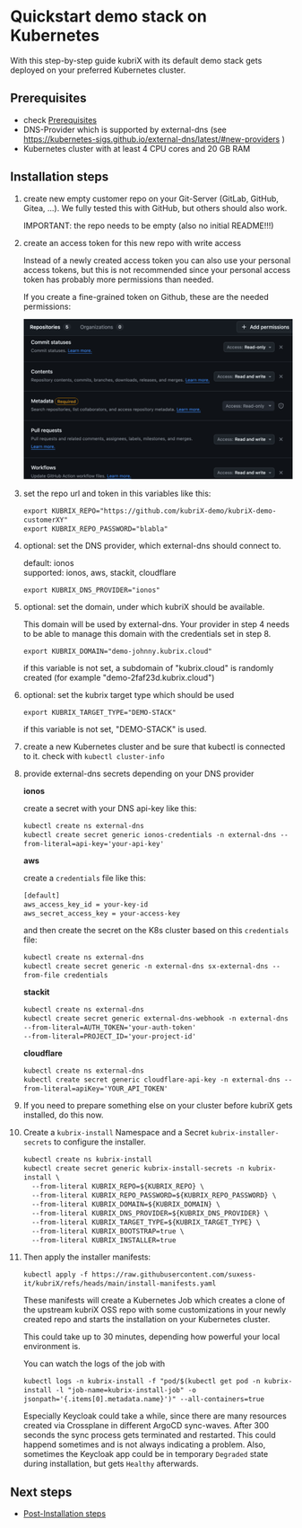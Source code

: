 # Quickstart demo stack on Kubernetes

With this step-by-step guide kubriX with its default demo stack gets deployed on your preferred Kubernetes cluster.

## Prerequisites

* check [Prerequisites](installation.md#-prerequisites)
* DNS-Provider which is supported by external-dns (see https://kubernetes-sigs.github.io/external-dns/latest/#new-providers )
* Kubernetes cluster with at least 4 CPU cores and 20 GB RAM

## Installation steps

1. create new empty customer repo on your Git-Server (GitLab, GitHub, Gitea, ...).
    We fully tested this with GitHub, but others should also work.

    IMPORTANT: the repo needs to be empty (also no initial README!!!)

2. create an access token for this new repo with write access
    
    Instead of a newly created access token you can also use your personal access tokens,
    but this is not recommended since your personal access token has probably more permissions than needed.

    If you create a fine-grained token on Github, these are the needed permissions:

    ![image](../../img/github_token.png)

4. set the repo url and token in this variables like this:

    ```
    export KUBRIX_REPO="https://github.com/kubriX-demo/kubriX-demo-customerXY"
    export KUBRIX_REPO_PASSWORD="blabla"
    ```

5. optional: set the DNS provider, which external-dns should connect to.

    default: ionos  
    supported: ionos, aws, stackit, cloudflare

    ```
    export KUBRIX_DNS_PROVIDER="ionos"
    ```

6. optional: set the domain, under which kubriX should be available.

    This domain will be used by external-dns. Your provider in step 4 needs to be able to manage this domain with the credentials set in step 8.

    ```
    export KUBRIX_DOMAIN="demo-johnny.kubrix.cloud"
    ```

    if this variable is not set, a subdomain of "kubrix.cloud" is randomly created (for example "demo-2faf23d.kubrix.cloud")

7. optional: set the kubrix target type which should be used

    ```
    export KUBRIX_TARGET_TYPE="DEMO-STACK"
    ```

    if this variable is not set, "DEMO-STACK" is used.

8. create a new Kubernetes cluster and be sure that kubectl is connected to it. check with `kubectl cluster-info`

9. provide external-dns secrets depending on your DNS provider

    __ionos__

    create a secret with your DNS api-key like this:

    ```
    kubectl create ns external-dns
    kubectl create secret generic ionos-credentials -n external-dns --from-literal=api-key='your-api-key'
    ```

    __aws__

    create a `credentials` file like this:

    ```
    [default]
    aws_access_key_id = your-key-id
    aws_secret_access_key = your-access-key
    ```

    and then create the secret on the K8s cluster based on this `credentials` file:
    ```
    kubectl create ns external-dns
    kubectl create secret generic -n external-dns sx-external-dns --from-file credentials
    ```

    __stackit__

    ```
    kubectl create ns external-dns
    kubectl create secret generic external-dns-webhook -n external-dns --from-literal=AUTH_TOKEN='your-auth-token'
    --from-literal=PROJECT_ID='your-project-id'
    ```

    __cloudflare__

    ```
    kubectl create ns external-dns
    kubectl create secret generic cloudflare-api-key -n external-dns --from-literal=apiKey='YOUR_API_TOKEN'
    ```

10. If you need to prepare something else on your cluster before kubriX gets installed, do this now.


11. Create a `kubrix-install` Namespace and a Secret `kubrix-installer-secrets` to configure the installer.

    ```
    kubectl create ns kubrix-install
    kubectl create secret generic kubrix-install-secrets -n kubrix-install \
      --from-literal KUBRIX_REPO=${KUBRIX_REPO} \
      --from-literal KUBRIX_REPO_PASSWORD=${KUBRIX_REPO_PASSWORD} \
      --from-literal KUBRIX_DOMAIN=${KUBRIX_DOMAIN} \
      --from-literal KUBRIX_DNS_PROVIDER=${KUBRIX_DNS_PROVIDER} \
      --from-literal KUBRIX_TARGET_TYPE=${KUBRIX_TARGET_TYPE} \
      --from-literal KUBRIX_BOOTSTRAP=true \
      --from-literal KUBRIX_INSTALLER=true
    ```

12. Then apply the installer manifests:

    ```
    kubectl apply -f https://raw.githubusercontent.com/suxess-it/kubriX/refs/heads/main/install-manifests.yaml
    ```

    These manifests will create a Kubernetes Job which creates a clone of the upstream kubriX OSS repo with some customizations in your newly created repo and starts the installation on your Kubernetes cluster.

    This could take up to 30 minutes, depending how powerful your local environment is.

    You can watch the logs of the job with
    ```
    kubectl logs -n kubrix-install -f "pod/$(kubectl get pod -n kubrix-install -l "job-name=kubrix-install-job" -o jsonpath='{.items[0].metadata.name}')" --all-containers=true
    ```

    Especially Keycloak could take a while,
    since there are many resources created via Crossplane in different ArgoCD sync-waves.
    After 300 seconds the sync process gets terminated and restarted. This could happend sometimes and is not always indicating a problem.
    Also, sometimes the Keycloak app could be in temporary `Degraded` state during installation, but gets `Healthy` afterwards.


##  Next steps

* [Post-Installation steps](installation.md#-post-installation-steps)

